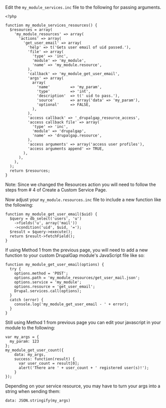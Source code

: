 Edit the `my_module_services.inc` file to the following for passing arguments.

```
<?php

function my_module_services_resources() {
  $resources = array(
    'my_module_resources' => array(
      'actions' => array(
        'get_user_email' => array(
          'help' => t('Gets user email of uid passed.'),
          'file' => array(
            'type' => 'inc',
            'module' => 'my_module',
            'name' => 'my_module.resource',
          ),
          'callback' => 'my_module_get_user_email',
          'args' => array(
            array(
              'name'         => 'my_param',
              'type'         => 'int',
              'description'  => t(' uid to pass.'),
              'source'       => array('data' => 'my_param'),
              'optional'     => FALSE,
            ),
          ),
          'access callback' => '_drupalgap_resource_access',
          'access callback file' => array(
            'type' => 'inc',
            'module' => 'drupalgap',
            'name' => 'drupalgap.resource',
          ),
          'access arguments' => array('access user profiles'),
          'access arguments append' => TRUE,
        ),
      ),
    ),
  );
  return $resources;
}
```

Note: Since we changed the Resources action you will need to follow the steps from # 4 of Create a Custom Service Page.

Now adjust your `my_module.resources.inc` file to include a new function like the following:

```
function my_module_get_user_email($uid) {
  $query = db_select('users', 'u')
    ->fields('u', array('mail'))
    ->condition('uid', $uid, '=');
  $result = $query->execute();
  return $result->fetchField();
}
```

If using Method 1 from the previous page, you will need to add a new function to your custom DrupalGap module's JavaScript file like so:

```
function my_module_get_user_email(options) {
  try {
    options.method = 'POST';
    options.path = 'my_module_resources/get_user_mail.json';
    options.service = 'my_module';
    options.resource = 'get_user_email';
    Drupal.services.call(options);
  }
  catch (error) {
    console.log('my_module_get_user_email - ' + error);
  }
}
```

Still using Method 1 from previous page you can edit your javascript in your module to the following:

```
var my_args = {
  my_param: 123
};
my_module_get_user_count({
    data: my_args,
    success: function(result) {
      var user_count = result[0];
      alert('There are ' + user_count + ' registered user(s)!');
    }
});
```

Depending on your service resource, you may have to turn your args into a string when sending them:

`data: JSON.stringify(my_args)`